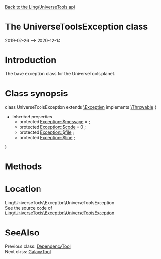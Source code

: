 [Back to the Ling/UniverseTools api](https://github.com/lingtalfi/UniverseTools/blob/master/doc/api/Ling/UniverseTools.md)



The UniverseToolsException class
================
2019-02-26 --> 2020-12-14






Introduction
============

The base exception class for the UniverseTools planet.



Class synopsis
==============


class <span class="pl-k">UniverseToolsException</span> extends [\Exception](http://php.net/manual/en/class.exception.php) implements [\Throwable](http://php.net/manual/en/class.throwable.php) {

- Inherited properties
    - protected  [Exception::$message](#property-message) =  ;
    - protected  [Exception::$code](#property-code) = 0 ;
    - protected  [Exception::$file](#property-file) ;
    - protected  [Exception::$line](#property-line) ;

}






Methods
==============






Location
=============
Ling\UniverseTools\Exception\UniverseToolsException<br>
See the source code of [Ling\UniverseTools\Exception\UniverseToolsException](https://github.com/lingtalfi/UniverseTools/blob/master/Exception/UniverseToolsException.php)



SeeAlso
==============
Previous class: [DependencyTool](https://github.com/lingtalfi/UniverseTools/blob/master/doc/api/Ling/UniverseTools/DependencyTool.md)<br>Next class: [GalaxyTool](https://github.com/lingtalfi/UniverseTools/blob/master/doc/api/Ling/UniverseTools/GalaxyTool.md)<br>
